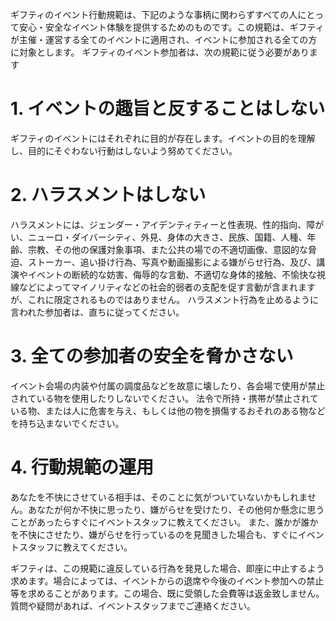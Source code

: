 ギフティのイベント行動規範は、下記のような事柄に関わらずすべての人にとって安心・安全なイベント体験を提供するためのものです。この規範は、ギフティが主催・運営する全てのイベントに適用され、イベントに参加される全ての方に対象とします。
ギフティのイベント参加者は、次の規範に従う必要があります
# 1.	イベントの趣旨と反することはしない
ギフティのイベントにはそれぞれに目的が存在します。イベントの目的を理解し、目的にそぐわない行動はしないよう努めてください。
# 2.	ハラスメントはしない
ハラスメントには、ジェンダー・アイデンティティーと性表現、性的指向、障がい、ニューロ・ダイバーシティ、外見、身体の大きさ、民族、国籍、人種、年齢、宗教、その他の保護対象事項、また公共の場での不適切画像、意図的な脅迫、ストーカー、追い掛け行為、写真や動画撮影による嫌がらせ行為、及び、講演やイベントの断続的な妨害、侮辱的な言動、不適切な身体的接触、不愉快な視線などによってマイノリティなどの社会的弱者の支配を促す言動が含まれますが、これに限定されるものではありません。
ハラスメント行為を止めるように言われた参加者は、直ちに従ってください。
# 3.	全ての参加者の安全を脅かさない
イベント会場の内装や付属の調度品などを故意に壊したり、各会場で使用が禁止されている物を使用したりしないでください。
法令で所持・携帯が禁止されている物、または人に危害を与え、もしくは他の物を損傷するおそれのある物などを持ち込まないでください。
# 4.	行動規範の運用
あなたを不快にさせている相手は、そのことに気がついていないかもしれません。あなたが何か不快に思ったり、嫌がらせを受けたり、その他何か懸念に思うことがあったらすぐにイベントスタッフに教えてください。
また、誰かが誰かを不快にさせたり、嫌がらせを行っているのを見聞きした場合も、すぐにイベントスタッフに教えてください。



ギフティは、この規範に違反している行為を発見した場合、即座に中止するよう求めます。場合によっては、イベントからの退席や今後のイベント参加への禁止等を求めることがあります。この場合、既に受領した会費等は返金致しません。
質問や疑問があれば、イベントスタッフまでご連絡ください。
